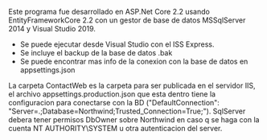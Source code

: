 Este programa fue desarrollado en ASP.Net Core 2.2 usando EntityFrameworkCore 2.2 
con un gestor de base de datos MSSqlServer 2014 y Visual Studio 2019.
- Se puede ejecutar desde Visual Studio con el ISS Express.
- Se incluye el backup de la base de datos .bak
- Se puede encontrar mas info de la conexion con la base de datos en appsettings.json

La carpeta ContactWeb es la carpeta para ser publicada en el servidor IIS, 
el archivo appsettings.production.json que esta dentro tiene la configuracion para conectarse con la BD 
("DefaultConnection": "Server=.;Database=Northwind;Trusted_Connection=True;").
SqlServer debera tener permisos DbOwner sobre Northwind en caso q se haga con la cuenta NT AUTHORITY\SYSTEM u otra autenticacion del server.


